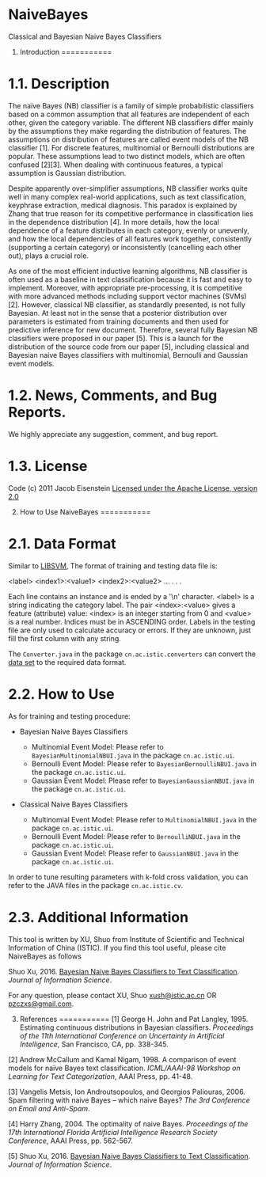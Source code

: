# NaiveBayes
Classical and Bayesian Naive Bayes Classifiers

1. Introduction
===========

1.1. Description
===========
The naïve Bayes (NB) classifier is a family of simple probabilistic classifiers based on a common assumption that all features are independent of each other, given the category variable. The different NB classifiers differ mainly by the assumptions they make regarding the distribution of features. The assumptions on distribution of features are called event models of the NB classifier [1]. For discrete features, multinomial or Bernoulli distributions are popular. These assumptions lead to two distinct models, which are often confused [2][3]. When dealing with continuous features, a typical assumption is Gaussian distribution. 

Despite apparently over-simplifier assumptions, NB classifier works quite well in many complex real-world applications, such as text classification, keyphrase extraction, medical diagnosis. This paradox is explained by Zhang that true reason for its competitive performance in classification lies in the dependence distribution [4]. In more details, how the local dependence of a feature distributes in each category, evenly or unevenly, and how the local dependencies of all features work together, consistently (supporting a certain category) or inconsistently (cancelling each other out), plays a crucial role.

As one of the most efficient inductive learning algorithms, NB classifier is often used as a baseline in text classification because it is fast and easy to implement. Moreover, with appropriate pre-processing, it is competitive with more advanced methods including support vector machines (SVMs) [2]. However, classical NB classifier, as standardly presented, is not fully Bayesian. At least not in the sense that a posterior distribution over parameters is estimated from training documents and then used for predictive inference for new document. Therefore, several fully Bayesian NB classifiers were proposed in our paper [5]. This is a launch for the distribution of the source code from our paper [5], including classical and Bayesian naive Bayes classifiers with multinomial, Bernoulli and Gaussian event models. 

1.2. News, Comments, and Bug Reports.
===========
We highly appreciate any suggestion, comment, and bug report.

1.3. License
===========
Code (c) 2011 Jacob Eisenstein
[Licensed under the Apache License, version 2.0](http://www.apache.org/licenses/LICENSE-2.0.html)

2. How to Use NaiveBayes
===========

2.1. Data Format
===========
Similar to [LIBSVM](https://www.csie.ntu.edu.tw/~cjlin/libsvm/), The format of training and testing data file is:

\<label\> \<index1\>:\<value1\> \<index2\>:\<value2\> ...
.
.
.

Each line contains an instance and is ended by a '\n' character.  \<label\> is a string indicating the category label. The pair \<index\>:\<value\> gives a feature (attribute) value: \<index\> is an integer starting from 0 and \<value\> is a real number. Indices
must be in ASCENDING order. Labels in the testing file are only used to calculate accuracy or errors. If they are unknown, just fill the
first column with any string.

The `Converter.java` in the package `cn.ac.istic.converters` can convert the [data set](http://ana.cachopo.org/datasets-for-single-label-text-categorization) to the required data format. 

2.2. How to Use
===========
As for training and testing procedure: 

* Bayesian Naive Bayes Classifiers
    * Multinomial Event Model: Please refer to `BayesianMultinomialNBUI.java` in the package `cn.ac.istic.ui`.
    * Bernoulli Event Model: Please refer to `BayesianBernoulliNBUI.java` in the package `cn.ac.istic.ui`.
    * Gaussian Event Model: Please refer to `BayesianGaussianNBUI.java` in the package `cn.ac.istic.ui`.

* Classical Naive Bayes Classifiers
    * Multinomial Event Model: Please refer to `MultinomialNBUI.java` in the package `cn.ac.istic.ui`.
    * Bernoulli Event Model: Please refer to `BernoulliNBUI.java` in the package `cn.ac.istic.ui`.
    * Gaussian Event Model: Please refer to `GaussianNBUI.java` in the package `cn.ac.istic.ui`.

In order to tune resulting parameters with k-fold cross validation, you can refer to the JAVA files in the package `cn.ac.istic.cv`.

2.3. Additional Information
===========
This tool is written by XU, Shuo from Institute of Scientific and Technical Information of China (ISTIC). If you find this tool useful, please cite NaiveBayes as follows

Shuo Xu, 2016. [Bayesian Naive Bayes Classifiers to Text Classification](http://jis.me.uk/3759/accepted/pdf). *Journal of Information Science*. 

For any question, please contact XU, Shuo xush@istic.ac.cn OR pzczxs@gmail.com.

3. References
===========
[1]	George H. John and Pat Langley, 1995. Estimating continuous distributions in Bayesian classifiers. *Proceedings of the 11th International Conference on Uncertainty in Artificial Intelligence*, San Francisco, CA, pp. 338-345. 

[2]	Andrew McCallum and Kamal Nigam, 1998. A comparison of event models for naïve Bayes text classification. *ICML/AAAI-98 Workshop on Learning for Text Categorization*, AAAI Press, pp. 41-48. 

[3]	Vangelis Metsis, Ion Androutsopoulos, and Georgios Paliouras, 2006. Spam filtering with naive Bayes – which naive Bayes? *The 3rd Conference on Email and Anti-Spam*. 

[4]	Harry Zhang, 2004. The optimality of naive Bayes. *Proceedings of the 17th International Florida Artificial Intelligence Research Society Conference*, AAAI Press, pp. 562-567. 

[5] Shuo Xu, 2016. [Bayesian Naive Bayes Classifiers to Text Classification](http://jis.me.uk/3759/accepted/pdf). *Journal of Information Science*. 

